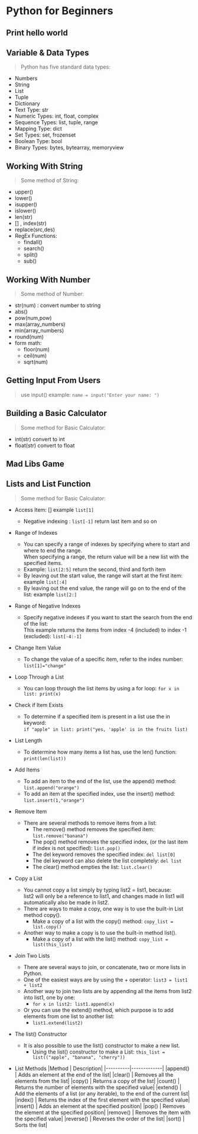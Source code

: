 # Python for Beginners

<h2>Print hello world</h2>

<h2>Variable & Data Types</h2>

> Python has five standard data types:

- Numbers
- String
- List
- Tuple
- Dictionary
- Text Type: str
- Numeric Types: int, float, complex
- Sequence Types: list, tuple, range
- Mapping Type: dict
- Set Types: set, frozenset
- Boolean Type: bool
- Binary Types: bytes, bytearray, memoryview

<h2>Working With String</h2>

> Some method of String:

- upper()
- lower()
- isupper()
- islower()
- len(str)
- [] , index(str)
- replace(src,des)
- RegEx Functions:
  - findall()
  - search()
  - split()
  - sub()

<h2>Working With Number</h2>

> Some method of Number:

- str(num) : convert number to string
- abs()
- pow(num,pow)
- max(array_numbers)
- min(array_numbers)
- round(num)
- form math:
  - floor(num)
  - ceil(num)
  - sqrt(num)

<h2>Getting Input From Users</h2>

> use input() example: `name = input("Enter your name: ")`

<h2>Building a Basic Calculator</h2>

> Some method for Basic Calculator:

- int(str) convert to int
- float(str) convert to float

<h2>Mad Libs Game</h2>

<h2>Lists and List Function</h2>

> Some method for Basic Calculator:

- Access Item: [] example `list[1]`

  - Negative indexing : `list[-1]` return last item and so on

- Range of Indexes

  - You can specify a range of indexes by specifying where to start and where to end the range.<br>
    When specifying a range, the return value will be a new list with the specified items.
  - Example: `list[2:5]` return the second, third and forth item
  - By leaving out the start value, the range will start at the first item: example `list[:4]`
  - By leaving out the end value, the range will go on to the end of the list: example `list[2:]`

- Range of Negative Indexes

  - Specify negative indexes if you want to start the search from the end of the list:<br>
    This example returns the items from index -4 (included) to index -1 (excluded): `list[-4:-1]`

- Change Item Value

  - To change the value of a specific item, refer to the index number: `list[1]="change"`

- Loop Through a List

  - You can loop through the list items by using a for loop: `for x in list: print(x)`

- Check if Item Exists

  - To determine if a specified item is present in a list use the in keyword:<br>
    `if "apple" in list: print("yes, 'apple' is in the fruits list)`

- List Length

  - To determine how many items a list has, use the len() function: `print(len(list))`

- Add Items

  - To add an item to the end of the list, use the append() method: `list.append("orange")`
  - To add an item at the specified index, use the insert() method: `list.insert(1,"orange")`

- Remove Item

  - There are several methods to remove items from a list:<br>
    - The remove() method removes the specified item: `list.remove("banana")`
    - The pop() method removes the specified index, (or the last item if index is not specified): `list.pop()`
    - The del keyword removes the specified index: `del list[0]`
    - The del keyword can also delete the list completely: `del list`
    - The clear() method empties the list: `list.clear()`

- Copy a List

  - You cannot copy a list simply by typing list2 = list1, because: <br>
    list2 will only be a reference to list1, and changes made in list1 will automatically also be made in list2.
  - There are ways to make a copy, one way is to use the built-in List method copy().
    - Make a copy of a list with the copy() method: `copy_list = list.copy()`
  - Another way to make a copy is to use the built-in method list().
    - Make a copy of a list with the list() method: `copy_list = list(this_list)`

- Join Two Lists

  - There are several ways to join, or concatenate, two or more lists in Python.<br>
  - One of the easiest ways are by using the + operator: `list3 = list1 + list2`
  - Another way to join two lists are by appending all the items from list2 into list1, one by one:<br>
    - `for x in list2: list1.append(x)`
  - Or you can use the extend() method, which purpose is to add elements from one list to another list:
    - `list1.extend(list2)`

- The list() Constructor

  - It is also possible to use the list() constructor to make a new list.
    - Using the list() constructor to make a List: `this_list = list(("apple", "banana", "cherry"))`

- List Methods
  |Method | Description|
  |----------|-------------|
  |append() | Adds an element at the end of the list|
  |clear() | Removes all the elements from the list|
  |copy() | Returns a copy of the list|
  |count() | Returns the number of elements with the specified value|
  |extend() | Add the elements of a list (or any iterable), to the end of the current list|
  |index() | Returns the index of the first element with the specified value|
  |insert() | Adds an element at the specified position|
  |pop() | Removes the element at the specified position|
  |remove() | Removes the item with the specified value|
  |reverse() | Reverses the order of the list|
  |sort() | Sorts the list|
